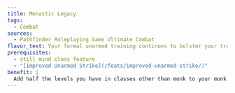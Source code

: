 ```yaml
---
title: Monastic Legacy
tags:
  - Combat
sources:
  - Pathfinder Roleplaying Game Ultimate Combat
flavor_text: Your formal unarmed training continues to bolster your training in other areas.
prerequisites:
  - still mind class feature
  - "[Improved Unarmed Strike](/feats/improved-unarmed-strike/)"
benefit: |
  Add half the levels you have in classes other than monk to your monk level to determine your effective monk level for your base unarmed strike damage. This feat does not make levels in classes other than monk count toward any other monk class features.
---
```


